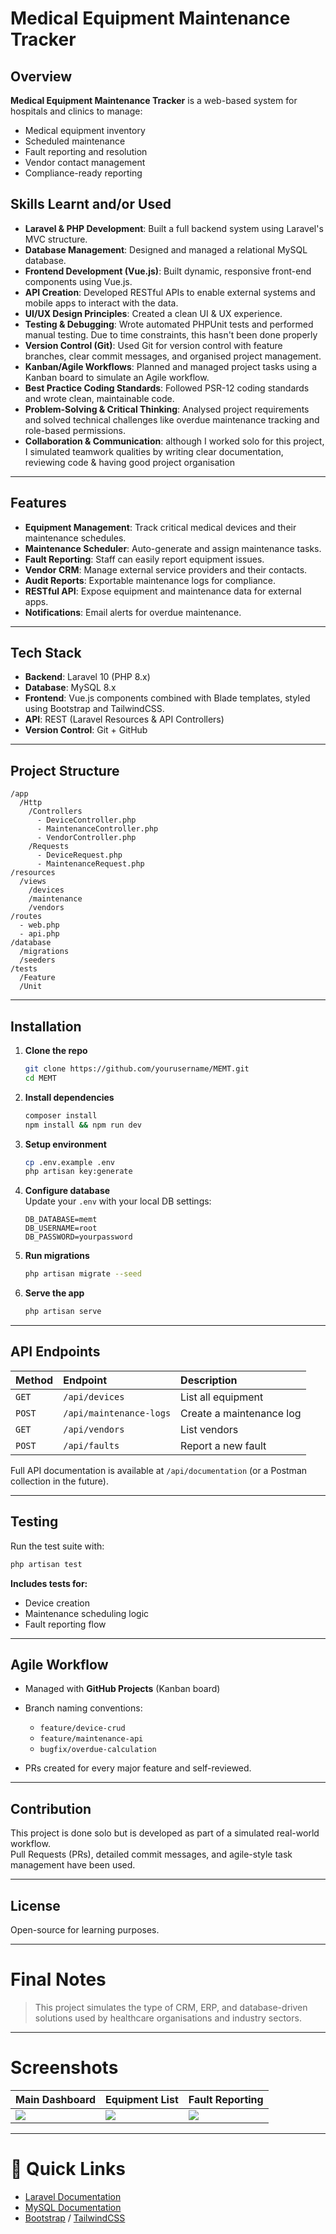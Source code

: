 # Medical Equipment Maintenance Tracker

## Overview
**Medical Equipment Maintenance Tracker** is a web-based system for hospitals and clinics to manage:
- Medical equipment inventory
- Scheduled maintenance
- Fault reporting and resolution
- Vendor contact management
- Compliance-ready reporting

## Skills Learnt and/or Used
- **Laravel & PHP Development**: Built a full backend system using Laravel's MVC structure.
- **Database Management**: Designed and managed a relational MySQL database.
- **Frontend Development (Vue.js)**: Built dynamic, responsive front-end components using Vue.js.
- **API Creation**: Developed RESTful APIs to enable external systems and mobile apps to interact with the data.
- **UI/UX Design Principles**: Created a clean UI & UX experience.
- **Testing & Debugging**: Wrote automated PHPUnit tests and performed manual testing. Due to time constraints, this hasn't been done properly
- **Version Control (Git)**: Used Git for version control with feature branches, clear commit messages, and organised project management.
- **Kanban/Agile Workflows**: Planned and managed project tasks using a Kanban board to simulate an Agile workflow.
- **Best Practice Coding Standards**: Followed PSR-12 coding standards and wrote clean, maintainable code.
- **Problem-Solving & Critical Thinking**: Analysed project requirements and solved technical challenges like overdue maintenance tracking and role-based permissions.
- **Collaboration & Communication**: although I worked solo for this project, I simulated teamwork qualities by writing clear documentation, reviewing code & having good project organisation

---

## Features
- **Equipment Management**: Track critical medical devices and their maintenance schedules.
- **Maintenance Scheduler**: Auto-generate and assign maintenance tasks.
- **Fault Reporting**: Staff can easily report equipment issues.
- **Vendor CRM**: Manage external service providers and their contacts.
- **Audit Reports**: Exportable maintenance logs for compliance.
- **RESTful API**: Expose equipment and maintenance data for external apps.
- **Notifications**: Email alerts for overdue maintenance.

---

## Tech Stack
- **Backend**: Laravel 10 (PHP 8.x)
- **Database**: MySQL 8.x
- **Frontend**: Vue.js components combined with Blade templates, styled using Bootstrap and TailwindCSS.
- **API**: REST (Laravel Resources & API Controllers)
- **Version Control**: Git + GitHub

---

## Project Structure
```
/app
  /Http
    /Controllers
      - DeviceController.php
      - MaintenanceController.php
      - VendorController.php
    /Requests
      - DeviceRequest.php
      - MaintenanceRequest.php
/resources
  /views
    /devices
    /maintenance
    /vendors
/routes
  - web.php
  - api.php
/database
  /migrations
  /seeders
/tests
  /Feature
  /Unit
```

---

## Installation

1. **Clone the repo**
   ```bash
   git clone https://github.com/yourusername/MEMT.git
   cd MEMT
   ```

2. **Install dependencies**
   ```bash
   composer install
   npm install && npm run dev
   ```

3. **Setup environment**
   ```bash
   cp .env.example .env
   php artisan key:generate
   ```

4. **Configure database**  
   Update your `.env` with your local DB settings:
   ```
   DB_DATABASE=memt
   DB_USERNAME=root
   DB_PASSWORD=yourpassword
   ```

5. **Run migrations**
   ```bash
   php artisan migrate --seed
   ```

6. **Serve the app**
   ```bash
   php artisan serve
   ```

---

## API Endpoints

| Method | Endpoint | Description |
|:---|:---|:---|
| `GET` | `/api/devices` | List all equipment |
| `POST` | `/api/maintenance-logs` | Create a maintenance log |
| `GET` | `/api/vendors` | List vendors |
| `POST` | `/api/faults` | Report a new fault |

Full API documentation is available at `/api/documentation` (or a Postman collection in the future).

---

## Testing

Run the test suite with:
```bash
php artisan test
```

**Includes tests for:**
- Device creation
- Maintenance scheduling logic
- Fault reporting flow

---

## Agile Workflow

- Managed with **GitHub Projects** (Kanban board)
- Branch naming conventions:  
  - `feature/device-crud`
  - `feature/maintenance-api`
  - `bugfix/overdue-calculation`

- PRs created for every major feature and self-reviewed.

---

## Contribution

This project is done solo but is developed as part of a simulated real-world workflow.  
Pull Requests (PRs), detailed commit messages, and agile-style task management have been used.

---

## License

Open-source for learning purposes.

---

# Final Notes

> This project simulates the type of CRM, ERP, and database-driven solutions used by healthcare organisations and industry sectors.  

---

# Screenshots

| Main Dashboard | Equipment List | Fault Reporting |
|:---|:---|:---|
| ![](path/to/screenshot1.png) | ![](path/to/screenshot2.png) | ![](path/to/screenshot3.png) |

---

# 📍 Quick Links
- [Laravel Documentation](https://laravel.com/docs)
- [MySQL Documentation](https://dev.mysql.com/doc/)
- [Bootstrap](https://getbootstrap.com/) / [TailwindCSS](https://tailwindcss.com/)
